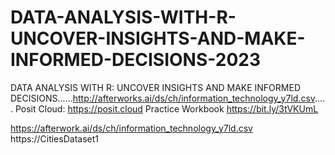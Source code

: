 # DATA-ANALYSIS-WITH-R-UNCOVER-INSIGHTS-AND-MAKE-INFORMED-DECISIONS-2023
DATA ANALYSIS WITH R: UNCOVER INSIGHTS AND MAKE INFORMED DECISIONS......http://afterworks.ai/ds/ch/information_technology_y7ld.csv.....
Posit Cloud: https://posit.cloud
Practice Workbook https://bit.ly/3tVKUmL

https://afterwork.ai/ds/ch/information_technology_y7ld.csv
https://CitiesDataset1



